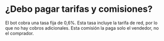 # ¿Debo pagar tarifas y comisiones?

El bot cobra una tasa fija de 0,6%. Esta tasa incluye la tarifa de red, por lo que no hay cobros adicionales. Esta comisión la paga solo el vendedor, no el comprador.
